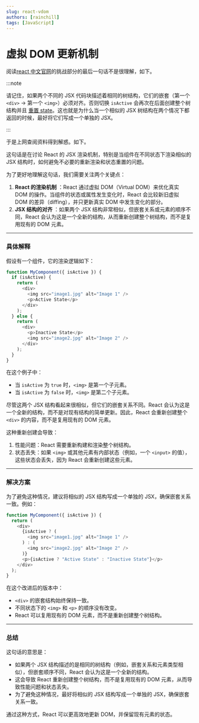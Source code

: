 ```yaml
---
slug: react-vdom
authors: [rainchill]
tags: [JavaScript]
---
```


# 虚拟 DOM 更新机制

阅读[react 中文官网](https://zh-hans.react.dev/learn/reacting-to-input-with-state)的挑战部分的最后一句话不是很理解，如下。

<!-- truncate -->

:::note

请记住，如果两个不同的 JSX 代码块描述着相同的树结构，它们的嵌套（第一个 `<div>` → 第一个 `<img>`）必须对齐。否则切换 `isActive` 会再次在后面创建整个树结构并且 [重置 state](https://zh-hans.react.dev/learn/preserving-and-resetting-state)。这也就是为什么当一个相似的 JSX 树结构在两个情况下都返回的时候，最好将它们写成一个单独的 JSX。

:::

于是上网查阅资料得到解惑。如下。

这句话是在讨论 React 的 JSX 渲染机制，特别是当组件在不同状态下渲染相似的 JSX 结构时，如何避免不必要的重新渲染和状态重置的问题。

为了更好地理解这句话，我们需要关注两个关键点：

1. **React 的渲染机制** ：React 通过虚拟 DOM（Virtual DOM）来优化真实 DOM 的操作。当组件的状态或属性发生变化时，React 会比较新旧虚拟 DOM 的差异（diffing），并只更新真实 DOM 中发生变化的部分。
2. **JSX 结构的对齐** ：如果两个 JSX 结构非常相似，但嵌套关系或元素的顺序不同，React 会认为这是一个全新的结构，从而重新创建整个树结构，而不是复用现有的 DOM 元素。

---

### **具体解释**

假设有一个组件，它的渲染逻辑如下：

```javascript
function MyComponent({ isActive }) {
  if (isActive) {
    return (
      <div>
        <img src="image1.jpg" alt="Image 1" />
        <p>Active State</p>
      </div>
    );
  } else {
    return (
      <div>
        <p>Inactive State</p>
        <img src="image2.jpg" alt="Image 2" />
      </div>
    );
  }
}
```

在这个例子中：

- 当 `isActive` 为 `true` 时，`<img>` 是第一个子元素。
- 当 `isActive` 为 `false` 时，`<img>` 是第二个子元素。

尽管这两个 JSX 结构看起来很相似，但它们的嵌套关系不同。React 会认为这是一个全新的结构，而不是对现有结构的简单更新。因此，React 会重新创建整个 `<div>` 的内容，而不是复用现有的 DOM 元素。

这种重新创建会导致：

1. 性能问题：React 需要重新构建和渲染整个树结构。
2. 状态丢失：如果 `<img>` 或其他元素有内部状态（例如，一个 `<input>` 的值），这些状态会丢失，因为 React 会重新创建这些元素。

---

### **解决方案**

为了避免这种情况，建议将相似的 JSX 结构写成一个单独的 JSX，确保嵌套关系一致。例如：

```javascript
function MyComponent({ isActive }) {
  return (
    <div>
      {isActive ? (
        <img src="image1.jpg" alt="Image 1" />
      ) : (
        <img src="image2.jpg" alt="Image 2" />
      )}
      <p>{isActive ? "Active State" : "Inactive State"}</p>
    </div>
  );
}
```

在这个改进后的版本中：

- `<div>` 的嵌套结构始终保持一致。
- 不同状态下的 `<img>` 和 `<p>` 的顺序没有改变。
- React 可以复用现有的 DOM 元素，而不是重新创建整个树结构。

---

### **总结**

这句话的意思是：

- 如果两个 JSX 结构描述的是相同的树结构（例如，嵌套关系和元素类型相似），但嵌套顺序不同，React 会认为这是一个全新的结构。
- 这会导致 React 重新创建整个树结构，而不是复用现有的 DOM 元素，从而导致性能问题和状态丢失。
- 为了避免这种情况，最好将相似的 JSX 结构写成一个单独的 JSX，确保嵌套关系一致。

通过这种方式，React 可以更高效地更新 DOM，并保留现有元素的状态。
